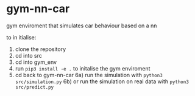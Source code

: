 # gym-nn-car
gym enviroment that simulates car behaviour based on a nn

to in itialise:
1) clone the repository
2) cd into src
3) cd into gym_env
4) run ```pip3 install -e .``` to initalise the gym enviroment
5) cd back to gym-nn-car
6a) run the simulation with ```python3 src/simulation.py``` 
6b) or run the simulation on real data with ```python3 src/predict.py``` 